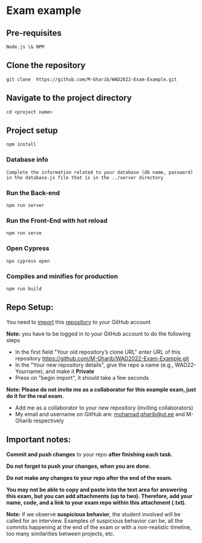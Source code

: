 # Exam example

## Pre-requisites
```
Node.js \& NPM
```

## Clone the repository
```
git clone  https://github.com/M-Gharib/WAD2022-Exam-Example.git
```

## Navigate to the project directory
```
cd <project name>
```

## Project setup
```
npm install
```

### Database info
```
Complete the information related to your database (db name, password) in the database.js file that is in the ../server directory
```

### Run the Back-end
```
npm run server
```

### Run the Front-End with hot reload
```
npm run serve
```

### Open Cypress 
```
npx cypress open
```

### Compiles and minifies for production
```
npm run build
```


## Repo Setup:

You need to [import]( https://docs.github.com/en/get-started/importing-your-projects-to-github/importing-source-code-to-github/importing-a-repository-with-github-importer)   this [repository](https://github.com/M-Gharib/WAD2022-Exam-Example.git)  to your GitHub account

**Note:** you have to be logged in to your GitHub account to do the following steps

- In the first field "Your old repository’s clone URL" enter URL of this repository https://github.com/M-Gharib/WAD2022-Exam-Example.git
- In the "Your new repository details", give the repo a name (e.g., WAD22-Yourname), and make it **Private**
- Press on "begin import", it should take a few seconds

**Note: Please do not invite me as a collaborator for this example exam, just do it for the real exam.** 

- Add me as a collaborator to your new repository (inviting collaborators)
- My email and username on GitHub are: mohamad.gharib@ut.ee and M-Gharib respectively


## Important notes:

**Commit and push changes** to your repo **after finishing each task.**

**Do not forget to push your changes, when you are done.**

**Do not make any changes to your repo after the end of the exam.**

**You may not be able to copy and paste into the text area for answering this exam, but you can add attachments (up to two). Therefore, add your name, code, and a link to your exam repo within this attachment (.txt).**

**Note:** if we observe **suspicious behavior**, the student involved will be called for an interview. Examples of suspicious behavior can be, all the commits happening at the end of the exam or with a non-realistic timeline, too many similarities between projects, etc.




